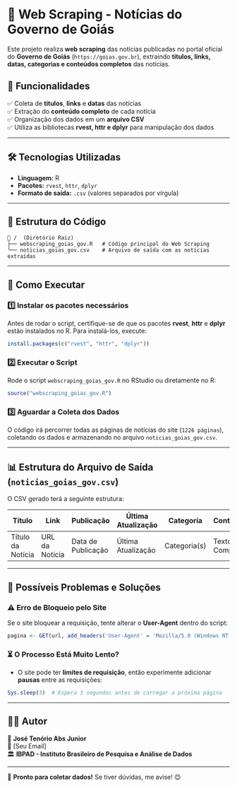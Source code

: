 # 📰 Web Scraping - Notícias do Governo de Goiás

Este projeto realiza **web scraping** das notícias publicadas no portal oficial do **Governo de Goiás** (`https://goias.gov.br`), extraindo **títulos, links, datas, categorias e conteúdos completos** das notícias.

## 📌 Funcionalidades

✅ Coleta de **títulos**, **links** e **datas** das notícias  
✅ Extração do **conteúdo completo** de cada notícia  
✅ Organização dos dados em um **arquivo CSV**  
✅ Utiliza as bibliotecas **rvest, httr e dplyr** para manipulação dos dados  

---

## 🛠 Tecnologias Utilizadas

- **Linguagem:** R
- **Pacotes:** `rvest`, `httr`, `dplyr`
- **Formato de saída:** `.csv` (valores separados por vírgula)

---

## 📂 Estrutura do Código

```
📁 /  (Diretório Raiz)
├── webscraping_goias_gov.R   # Código principal do Web Scraping
└── noticias_goias_gov.csv    # Arquivo de saída com as notícias extraídas
```

---

## 🚀 Como Executar

### 1️⃣ **Instalar os pacotes necessários**
Antes de rodar o script, certifique-se de que os pacotes **rvest**, **httr** e **dplyr** estão instalados no R. Para instalá-los, execute:

```r
install.packages(c("rvest", "httr", "dplyr"))
```

### 2️⃣ **Executar o Script**
Rode o script `webscraping_goias_gov.R` no RStudio ou diretamente no R:

```r
source("webscraping_goias_gov.R")
```

### 3️⃣ **Aguardar a Coleta dos Dados**
O código irá percorrer todas as páginas de notícias do site (`1226 páginas`), coletando os dados e armazenando no arquivo `noticias_goias_gov.csv`.

---

## 📊 Estrutura do Arquivo de Saída (`noticias_goias_gov.csv`)

O CSV gerado terá a seguinte estrutura:

| Título | Link | Publicação | Última Atualização | Categoria | Conteúdo |
|--------|------|------------|--------------------|-----------|----------|
| Título da Notícia | URL da Notícia | Data de Publicação | Última Atualização | Categoria(s) | Texto Completo |

---

## 🛑 Possíveis Problemas e Soluções

### ⚠️ **Erro de Bloqueio pelo Site**
Se o site bloquear a requisição, tente alterar o **User-Agent** dentro do script:

```r
pagina <- GET(url, add_headers('User-Agent' = 'Mozilla/5.0 (Windows NT 10.0; Win64; x64) AppleWebKit/537.36 (KHTML, como Gecko) Chrome/91.0.4472.124 Safari/537.36'))
```

### ⏳ **O Processo Está Muito Lento?**
- O site pode ter **limites de requisição**, então experimente adicionar **pausas** entre as requisições:

```r
Sys.sleep(3)  # Espera 3 segundos antes de carregar a próxima página
```

---

## 👨‍💻 Autor

👤 **José Tenório Abs Junior**  
📧 [Seu Email]  
🏛 **IBPAD - Instituto Brasileiro de Pesquisa e Análise de Dados**

---

🚀 **Pronto para coletar dados!** Se tiver dúvidas, me avise! 😊
